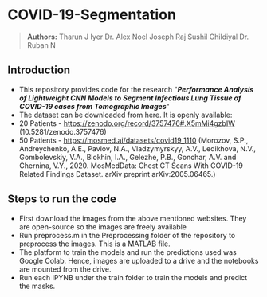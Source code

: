 # COVID-19-Segmentation

> **Authors:** 
> Tharun J Iyer
> Dr. Alex Noel Joseph Raj 
> Sushil Ghildiyal
> Dr. Ruban N

## Introduction
- This repository provides code for the research "_**Performance Analysis of Lightweight CNN Models to Segment Infectious Lung Tissue of COVID-19 cases from Tomographic Images**_"
- The dataset can be downloaded from here. It is openly available:
- 20 Patients - https://zenodo.org/record/3757476#.X5mMi4gzbIW (10.5281/zenodo.3757476)
- 50 Patients - https://mosmed.ai/datasets/covid19_1110 (Morozov, S.P., Andreychenko, A.E., Pavlov, N.A., Vladzymyrskyy, A.V., Ledikhova, N.V., Gombolevskiy, V.A., Blokhin, I.A.,
Gelezhe, P.B., Gonchar, A.V. and Chernina, V.Y., 2020. MosMedData: Chest CT Scans With COVID-19 Related Findings
Dataset. arXiv preprint arXiv:2005.06465.)

## Steps to run the code
- First download the images from the above mentioned websites. They are open-source so the images are freely available
- Run preprocess.m in the Preprocessing folder of the repository to preprocess the images. This is a MATLAB file. 
- The platform to train the models and run the predictions used was Google Colab. Hence, images are uploaded to a drive and the notebooks are mounted from the drive. 
- Run each IPYNB under the train folder to train the models and predict the masks.  
